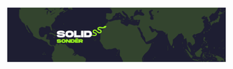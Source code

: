 <p align="center">
  <img src="https://github.com/solidsonder/solidsonder/blob/main/solidsonner.png" alt="Welcome"/>
</p>
